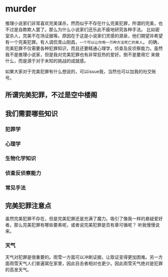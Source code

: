 # murder
推理小说家们非常喜欢完美谋杀，然而似乎不存在什么完美犯罪，所谓的完美，也不过是自欺欺人罢了。那么为什么小说家们还乐此不疲地研究各种手法。
比如密室杀人，完美不在场证据等。原因在于这是小说家们灵感的源泉，他们期望并希望有一个完美犯罪。有人调侃青山刚昌，`一个可以让你用一万种方法死亡的男人`。
的确，完美犯罪不仅需要各种犯罪知识，而且还要精通心理学，侦查及反侦察能力。虽然我不是推理小说家，但是我对完美犯罪也有非常狂热的爱好。倒不是要用它
来做什么，而是源于对于未知的挑战的成就感。

如果大家对于完美犯罪有什么想说的，可以issue我，当然也可以加我的社交账号。

## 所谓完美犯罪，不过是空中楼阁

## 我们需要哪些知识

### 犯罪学

### 心理学

### 生物化学知识

### 侦查反侦察能力

### 常见手法

## 完美犯罪注意点
虽然完美犯罪不存在，但是完美犯罪还是充满了魔力。吸引了像我一样的悬疑爱好者。那么完美犯罪有哪些要素呢，或者说完美犯罪是否有章可循呢？
听我慢慢说来。

### 天气

天气对犯罪是很重要的。雨雪一方面可以冲刷证据，让取证变得更加困难。另一方面雨雪天气人们普遍窝在家里，因此目击者相对也更少。因此雨雪天气绝对是犯罪的高发天气。
